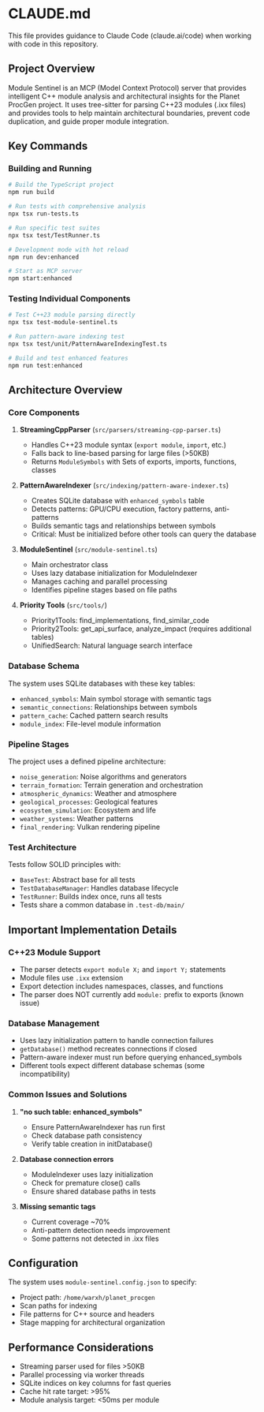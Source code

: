 # CLAUDE.md

This file provides guidance to Claude Code (claude.ai/code) when working with code in this repository.

## Project Overview

Module Sentinel is an MCP (Model Context Protocol) server that provides intelligent C++ module analysis and architectural insights for the Planet ProcGen project. It uses tree-sitter for parsing C++23 modules (.ixx files) and provides tools to help maintain architectural boundaries, prevent code duplication, and guide proper module integration.

## Key Commands

### Building and Running
```bash
# Build the TypeScript project
npm run build

# Run tests with comprehensive analysis
npx tsx run-tests.ts

# Run specific test suites
npx tsx test/TestRunner.ts

# Development mode with hot reload
npm run dev:enhanced

# Start as MCP server
npm start:enhanced
```

### Testing Individual Components
```bash
# Test C++23 module parsing directly
npx tsx test-module-sentinel.ts

# Run pattern-aware indexing test
npx tsx test/unit/PatternAwareIndexingTest.ts

# Build and test enhanced features
npm run test:enhanced
```

## Architecture Overview

### Core Components

1. **StreamingCppParser** (`src/parsers/streaming-cpp-parser.ts`)
   - Handles C++23 module syntax (`export module`, `import`, etc.)
   - Falls back to line-based parsing for large files (>50KB)
   - Returns `ModuleSymbols` with Sets of exports, imports, functions, classes

2. **PatternAwareIndexer** (`src/indexing/pattern-aware-indexer.ts`)
   - Creates SQLite database with `enhanced_symbols` table
   - Detects patterns: GPU/CPU execution, factory patterns, anti-patterns
   - Builds semantic tags and relationships between symbols
   - Critical: Must be initialized before other tools can query the database

3. **ModuleSentinel** (`src/module-sentinel.ts`)
   - Main orchestrator class
   - Uses lazy database initialization for ModuleIndexer
   - Manages caching and parallel processing
   - Identifies pipeline stages based on file paths

4. **Priority Tools** (`src/tools/`)
   - Priority1Tools: find_implementations, find_similar_code
   - Priority2Tools: get_api_surface, analyze_impact (requires additional tables)
   - UnifiedSearch: Natural language search interface

### Database Schema

The system uses SQLite databases with these key tables:
- `enhanced_symbols`: Main symbol storage with semantic tags
- `semantic_connections`: Relationships between symbols
- `pattern_cache`: Cached pattern search results
- `module_index`: File-level module information

### Pipeline Stages

The project uses a defined pipeline architecture:
- `noise_generation`: Noise algorithms and generators
- `terrain_formation`: Terrain generation and orchestration
- `atmospheric_dynamics`: Weather and atmosphere
- `geological_processes`: Geological features
- `ecosystem_simulation`: Ecosystem and life
- `weather_systems`: Weather patterns
- `final_rendering`: Vulkan rendering pipeline

### Test Architecture

Tests follow SOLID principles with:
- `BaseTest`: Abstract base for all tests
- `TestDatabaseManager`: Handles database lifecycle
- `TestRunner`: Builds index once, runs all tests
- Tests share a common database in `.test-db/main/`

## Important Implementation Details

### C++23 Module Support
- The parser detects `export module X;` and `import Y;` statements
- Module files use `.ixx` extension
- Export detection includes namespaces, classes, and functions
- The parser does NOT currently add `module:` prefix to exports (known issue)

### Database Management
- Uses lazy initialization pattern to handle connection failures
- `getDatabase()` method recreates connections if closed
- Pattern-aware indexer must run before querying enhanced_symbols
- Different tools expect different database schemas (some incompatibility)

### Common Issues and Solutions

1. **"no such table: enhanced_symbols"**
   - Ensure PatternAwareIndexer has run first
   - Check database path consistency
   - Verify table creation in initDatabase()

2. **Database connection errors**
   - ModuleIndexer uses lazy initialization
   - Check for premature close() calls
   - Ensure shared database paths in tests

3. **Missing semantic tags**
   - Current coverage ~70%
   - Anti-pattern detection needs improvement
   - Some patterns not detected in .ixx files

## Configuration

The system uses `module-sentinel.config.json` to specify:
- Project path: `/home/warxh/planet_procgen`
- Scan paths for indexing
- File patterns for C++ source and headers
- Stage mapping for architectural organization

## Performance Considerations

- Streaming parser used for files >50KB
- Parallel processing via worker threads
- SQLite indices on key columns for fast queries
- Cache hit rate target: >95%
- Module analysis target: <50ms per module
